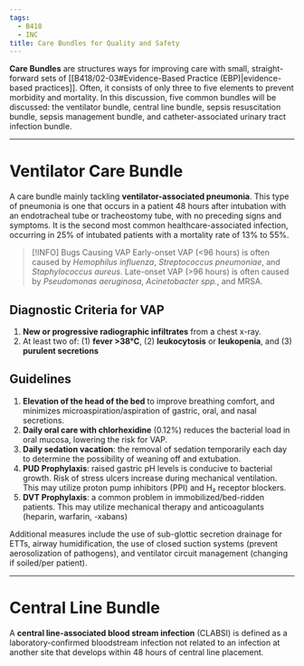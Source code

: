 ```yaml
---
tags:
  - B418
  - INC
title: Care Bundles for Quality and Safety
---
```

**Care Bundles** are structures ways for improving care with small, straight-forward sets of [[B418/02-03#Evidence-Based Practice (EBP)|evidence-based practices]]. Often, it consists of only three to five elements to prevent morbidity and mortality. In this discussion, five common bundles will be discussed: the ventilator bundle, central line bundle, sepsis resuscitation bundle, sepsis management bundle, and catheter-associated urinary tract infection bundle.
___
# Ventilator Care Bundle
A care bundle mainly tackling **ventilator-associated pneumonia**. This type of pneumonia is one that occurs in a patient 48 hours after intubation with an endotracheal tube or tracheostomy tube, with no preceding signs and symptoms. It is the second most common healthcare-associated infection, occurring in 25% of intubated patients with a mortality rate of 13% to 55%.
>[!INFO] Bugs Causing VAP
>Early-onset VAP (<96 hours) is often caused by *Hemophilus influenza*, *Streptococcus pneumoniae*, and *Staphylococcus aureus*. Late-onset VAP (>96 hours) is often caused by *Pseudomonas aeruginosa*, *Acinetobacter spp.*, and MRSA.
## Diagnostic Criteria for VAP
1. **New or progressive radiographic infiltrates** from a chest x-ray.
2. At least two of: (1) **fever >38°C**, (2) **leukocytosis** or **leukopenia**, and (3) **purulent secretions**
## Guidelines
1. **Elevation of the head of the bed** to improve breathing comfort, and minimizes microaspiration/aspiration of gastric, oral, and nasal secretions.
2. **Daily oral care with chlorhexidine** (0.12%) reduces the bacterial load in oral mucosa, lowering the risk for VAP.
3. **Daily sedation vacation**: the removal of sedation temporarily each day to determine the possibility of weaning off and extubation.
4. **PUD Prophylaxis**: raised gastric pH levels is conducive to bacterial growth. Risk of stress ulcers increase during mechanical ventilation. This may utilize proton pump inhibitors (PPI) and H₂ receptor blockers.
5. **DVT Prophylaxis**: a common problem in immobilized/bed-ridden patients. This may utilize mechanical therapy and anticoagulants (heparin, warfarin, -xabans)

Additional measures include the use of sub-glottic secretion drainage for ETTs, airway humidification, the use of closed suction systems (prevent aerosolization of pathogens), and ventilator circuit management (changing if soiled/per patient).
___
# Central Line Bundle
A **central line-associated blood stream infection** (CLABSI) is defined as a laboratory-confirmed bloodstream infection not related to an infection at another site that develops within 48 hours of central line placement.